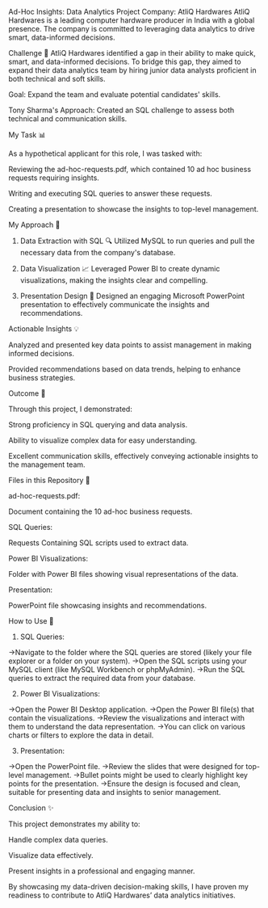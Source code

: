 Ad-Hoc Insights: Data Analytics Project
Company: AtliQ Hardwares
AtliQ Hardwares is a leading computer hardware producer in India with a global presence. The company is committed to leveraging data analytics to drive smart, data-informed decisions.

Challenge 🧐
AtliQ Hardwares identified a gap in their ability to make quick, smart, and data-informed decisions. To bridge this gap, they aimed to expand their data analytics team by hiring junior data analysts proficient in both technical and soft skills.

Goal:
Expand the team and evaluate potential candidates' skills.

Tony Sharma's Approach:
Created an SQL challenge to assess both technical and communication skills.

My Task 📊

As a hypothetical applicant for this role, I was tasked with:

Reviewing the ad-hoc-requests.pdf, which contained 10 ad hoc business requests requiring insights.

Writing and executing SQL queries to answer these requests.

Creating a presentation to showcase the insights to top-level management.

My Approach 🚀

1. Data Extraction with SQL 🔍
Utilized MySQL to run queries and pull the necessary data from the company's database.

2. Data Visualization 📈
Leveraged Power BI to create dynamic visualizations, making the insights clear and compelling.

3. Presentation Design 🎨
Designed an engaging Microsoft PowerPoint presentation to effectively communicate the insights and recommendations.

Actionable Insights 💡

Analyzed and presented key data points to assist management in making informed decisions.

Provided recommendations based on data trends, helping to enhance business strategies.

Outcome 🎯

Through this project, I demonstrated:

Strong proficiency in SQL querying and data analysis.

Ability to visualize complex data for easy understanding.

Excellent communication skills, effectively conveying actionable insights to the management team.

Files in this Repository 📂

ad-hoc-requests.pdf:

Document containing the 10 ad-hoc business requests.

SQL Queries:

Requests Containing SQL scripts used to extract data.

Power BI Visualizations:

Folder with Power BI files showing visual representations of the data.

Presentation:

PowerPoint file showcasing insights and recommendations.

How to Use 🔧

1) SQL Queries:
   
->Navigate to the folder where the SQL queries are stored (likely your file explorer or a folder on your system).
->Open the SQL scripts using your MySQL client (like MySQL Workbench or phpMyAdmin).
->Run the SQL queries to extract the required data from your database.

2) Power BI Visualizations:
   
->Open the Power BI Desktop application.
->Open the Power BI file(s) that contain the visualizations.
->Review the visualizations and interact with them to understand the data representation.
->You can click on various charts or filters to explore the data in detail.

3) Presentation:
   
->Open the PowerPoint file.
->Review the slides that were designed for top-level management.
->Bullet points might be used to clearly highlight key points for the presentation.
->Ensure the design is focused and clean, suitable for presenting data and insights to senior management.

Conclusion ✨

This project demonstrates my ability to:

Handle complex data queries.

Visualize data effectively.

Present insights in a professional and engaging manner.

By showcasing my data-driven decision-making skills, I have proven my readiness to contribute to AtliQ Hardwares’ data analytics initiatives.
